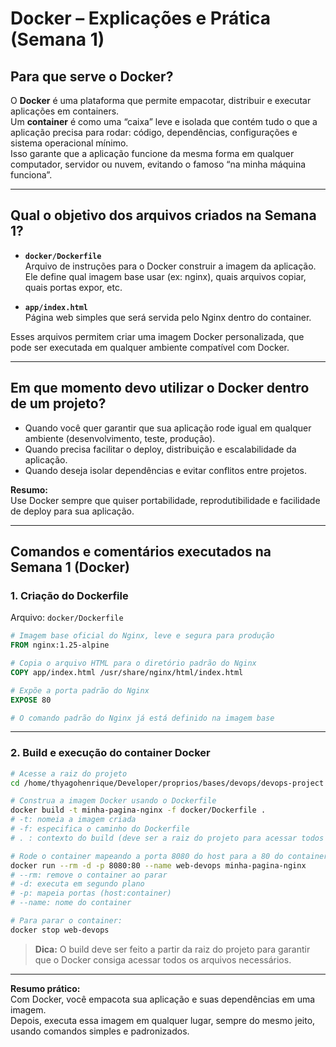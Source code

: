 # Docker – Explicações e Prática (Semana 1)

## Para que serve o Docker?

O **Docker** é uma plataforma que permite empacotar, distribuir e executar aplicações em containers.  
Um **container** é como uma “caixa” leve e isolada que contém tudo o que a aplicação precisa para rodar: código, dependências, configurações e sistema operacional mínimo.  
Isso garante que a aplicação funcione da mesma forma em qualquer computador, servidor ou nuvem, evitando o famoso “na minha máquina funciona”.

---

## Qual o objetivo dos arquivos criados na Semana 1?

- **`docker/Dockerfile`**  
  Arquivo de instruções para o Docker construir a imagem da aplicação.  
  Ele define qual imagem base usar (ex: nginx), quais arquivos copiar, quais portas expor, etc.

- **`app/index.html`**  
  Página web simples que será servida pelo Nginx dentro do container.

Esses arquivos permitem criar uma imagem Docker personalizada, que pode ser executada em qualquer ambiente compatível com Docker.

---

## Em que momento devo utilizar o Docker dentro de um projeto?

- Quando você quer garantir que sua aplicação rode igual em qualquer ambiente (desenvolvimento, teste, produção).
- Quando precisa facilitar o deploy, distribuição e escalabilidade da aplicação.
- Quando deseja isolar dependências e evitar conflitos entre projetos.

**Resumo:**  
Use Docker sempre que quiser portabilidade, reprodutibilidade e facilidade de deploy para sua aplicação.

---

## Comandos e comentários executados na Semana 1 (Docker)

### 1. Criação do Dockerfile

Arquivo: `docker/Dockerfile`

```dockerfile
# Imagem base oficial do Nginx, leve e segura para produção
FROM nginx:1.25-alpine

# Copia o arquivo HTML para o diretório padrão do Nginx
COPY app/index.html /usr/share/nginx/html/index.html

# Expõe a porta padrão do Nginx
EXPOSE 80

# O comando padrão do Nginx já está definido na imagem base
```

---

### 2. Build e execução do container Docker

```bash
# Acesse a raiz do projeto
cd /home/thyagohenrique/Developer/proprios/bases/devops/devops-project

# Construa a imagem Docker usando o Dockerfile
docker build -t minha-pagina-nginx -f docker/Dockerfile .
# -t: nomeia a imagem criada
# -f: especifica o caminho do Dockerfile
# . : contexto do build (deve ser a raiz do projeto para acessar todos os arquivos)

# Rode o container mapeando a porta 8080 do host para a 80 do container
docker run --rm -d -p 8080:80 --name web-devops minha-pagina-nginx
# --rm: remove o container ao parar
# -d: executa em segundo plano
# -p: mapeia portas (host:container)
# --name: nome do container

# Para parar o container:
docker stop web-devops
```

> **Dica:** O build deve ser feito a partir da raiz do projeto para garantir que o Docker consiga acessar todos os arquivos necessários.

---

**Resumo prático:**  
Com Docker, você empacota sua aplicação e suas dependências em uma imagem.  
Depois, executa essa imagem em qualquer lugar, sempre do mesmo jeito, usando comandos simples e padronizados.
